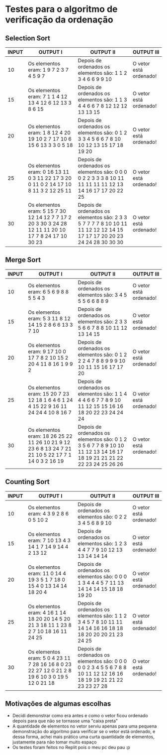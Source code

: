 # Testes para o algoritmo de verificação da ordenação

## Selection Sort
|INPUT|OUTPUT I|OUTPUT II|OUTPUT III|
|-----|--------|---------|----------|
|10   | Os elementos eram: 1 9 7 2 3 7 4 5 9 7 | Depois de ordenados os elementos são: 1 1 2 3 4 6 6 9 9 10 | O vetor está ordenado!|
|15   | Os elementos eram: 7 1 1 4 12 13 4 12 6 12 13 3 8 6 15 | Depois de ordenados os elementos são: 1 1 3 4 4 6 6 7 8 12 12 12 13 13 15 | O vetor está ordenado!|
|20   | Os elementos eram: 1 8 12 4 20 19 10 2 7 17 10 6 15 6 13 3 3 0 5 18 | Depois de ordenados os elementos são: 0 1 2 3 3 4 5 6 6 7 8 10 10 12 13 15 17 18 19 20 | O vetor está ordenado!|
|25   | Os elementos eram: 0 16 13 11 0 3 11 22 17 3 20 0 11 0 2 14 17 10 8 11 3 2 12 25 11 | Depois de ordenados os elementos são: 0 0 0 0 2 2 3 3 3 8 10 11 11 11 11 11 12 13 14 16 17 17 20 22 25 | O vetor está ordenado!|
|30   | Os elementos eram: 5 15 7 30 12 14 12 7 7 17 2 20 3 30 3 24 28 12 11 11 20 10 17 7 8 24 17 10 30 23 | Depois de ordenados os elementos são: 2 3 3 5 7 7 7 7 8 10 10 11 11 12 12 12 14 15 17 17 17 20 20 23 24 24 28 30 30 30 | O vetor está ordenado!|

## Merge Sort
|INPUT|OUTPUT I|OUTPUT II|OUTPUT III|
|-----|--------|---------|----------|
|10|Os elementos eram: 6 5 6 9 8 8 5 5 4 3|Depois de ordenados os elementos são: 3 4 5 5 5 6 6 8 8 9|O vetor está ordenado!|
|15|Os elementos eram: 5 3 11 8 12 14 15 2 8 6 6 13 3 7 10|Depois de ordenados os elementos são: 2 3 3 5 6 6 7 8 8 10 11 12 13 14 15|O vetor está ordenado!|   
|20|Os elementos eram: 9 17 10 0 17 7 8 2 10 15 2 20 4 11 8 16 1 9 9 2|Depois de ordenados os elementos são: 0 1 2 2 2 4 7 8 8 9 9 9 10 10 11 15 16 17 17 20|O vetor está ordenado!|
|25|Os elementos eram: 15 20 7 23 12 18 1 6 4 6 1 24 4 15 22 9 16 11 24 24 4 10 8 16 7|Depois de ordenados os elementos são: 1 1 4 4 4 6 6 7 7 8 9 10 11 12 15 15 16 16 18 20 22 23 24 24 24 |O vetor está ordenado!|    
|30|Os elementos eram: 18 26 25 22 11 26 10 21 9 12 23 6 8 13 24 7 21 21 10 5 22 17 7 1 14 0 3 2 16 19|Depois de ordenados os elementos são: 0 1 2 3 5 6 7 7 8 9 10 10 11 12 13 14 16 17 18 19 21 21 21 22 22 23 24 25 26 26|O vetor está ordenado!|

## Counting Sort
|INPUT|OUTPUT I|OUTPUT II|OUTPUT III|
|-----|--------|---------|----------|
|10|Os elementos eram: 4 3 9 2 8 6 0 5 10 2 |Depois de ordenados os elementos são: 0 2 2 3 4 5 6 8 9 10|O vetor está ordenado!|
|15|Os elementos eram: 7 10 13 4 3 14 1 7 14 9 14 4 2 13 12|Depois de ordenados os elementos são: 1 2 3 4 4 7 7 9 10 12 13 13 14 14 14|O vetor está ordenado!|
|20|Os elementos eram: 11 0 14 4 19 3 5 1 7 18 0 15 4 0 13 14 14 18 20 4|Depois de ordenados os elementos são: 0 0 0 1 3 4 4 4 5 7 11 13 14 14 14 15 18 18 19 20|O vetor está ordenado!|
|25|Os elementos eram: 4 16 1 14 18 20 20 14 5 20 21 3 18 11 1 23 8 2 7 10 18 16 11 24 25|Depois de ordenados os elementos são: 1 1 2 3 4 5 7 8 10 11 11 14 14 16 16 18 18 18 20 20 20 21 23 24 25|O vetor está ordenado!|
|30|Os elementos eram: 5 0 4 23 11 7 28 16 16 8 0 23 22 27 12 0 21 2 8 19 6 10 3 0 19 5 12 0 21 18|Depois de ordenados os elementos são: 0 0 0 0 0 2 3 4 5 5 6 7 8 8 10 11 12 12 16 16 18 19 19 21 21 22 23 23 27 28|O vetor está ordenado!|

## Motivações de algumas escolhas

- Decidi demonstrar como era antes e como o vetor ficou ordenado depois para que não se tornasse uma "caixa preta"
- A quantidade de elementos no vetor serviu apenas para uma pequena demonstração do algoritmo para verificar se o vetor está ordenado, e dessa forma, achei mais prático uma curta quantidade de elementos, justamente para não tomar muito espaço
- Os testes foram feitos no Replit pois o meu pc deu pau :p
